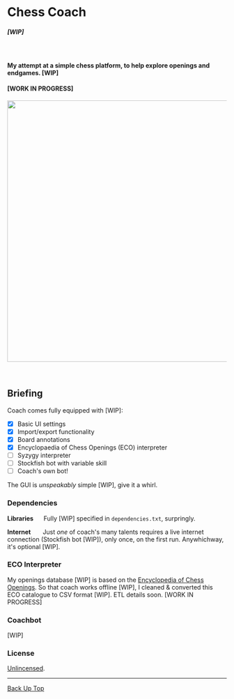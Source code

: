 # Chess Coach

##### [WIP]

<br>

#### My attempt at a simple chess platform, to help explore openings and endgames. [WIP]
#### [WORK IN PROGRESS]

<p align="center">
  <img src="media/coach_poster_wip.png" width="600"/>
</p>

<br>



## Briefing

Coach comes fully equipped with [WIP]:
- [x]  Basic UI settings
- [x]  Import/export functionality
- [x]  Board annotations
- [x]  Encyclopaedia of Chess Openings (ECO) interpreter
- [ ]  Syzygy interpreter
- [ ]  Stockfish bot with variable skill
- [ ]  Coach's own bot!

The GUI is *unspeakably* simple [WIP], give it a whirl.



### Dependencies

**Libraries**&nbsp;&nbsp;&nbsp;&nbsp;&nbsp; Fully [WIP] specified in `dependencies.txt`, surpringly.

**Internet**&nbsp;&nbsp;&nbsp;&nbsp;&nbsp;&nbsp;&nbsp;Just _one_ of coach's many talents requires a live internet connection (Stockfish bot [WIP]), only once, on the first run. Anywhichway, it's optional [WIP].



### ECO Interpreter

My openings database [WIP] is based on the [Encyclopedia of Chess Openings](https://www.365chess.com/eco.php).
So that coach works offline [WIP], I cleaned & converted this ECO catalogue to CSV format [WIP]. ETL details soon.
[WORK IN PROGRESS]



### Coachbot

[WIP]



### License

[Unlincensed](LICENSE).

---

[Back Up Top](#chess-coach)

